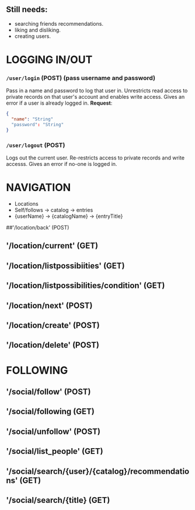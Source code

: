 
## Still needs:
- searching friends recommendations.
- liking and disliking.
- creating users.

# LOGGING IN/OUT
### `/user/login` (POST) (pass username and password)
Pass in a name and password to log that user in. Unrestricts read access to private records on that user's account and enables write access. Gives an error if a user is already logged in.
**Request**:
```json
{
  "name": "String"
  "password": "String"
}
```

### `/user/logout` (POST)
Logs out the current user. Re-restricts access to private records and write accesss. Gives an error if no-one is logged in.

# NAVIGATION
  - Locations
  - Self/follows -> catalog -> entries 
  - {userName} -> {catalogName} -> {entryTitle}

##'/location/back' (POST)
## '/location/current' (GET)
## '/location/listpossibiities' (GET)
## '/location/listpossibilities/condition' (GET)
## '/location/next' (POST)
## '/location/create' (POST)
## '/location/delete' (POST)

# FOLLOWING
## '/social/follow' (POST)
## '/social/following (GET)
## '/social/unfollow' (POST)
## '/social/list_people' (GET)

## '/social/search/{user}/{catalog}/recommendations' (GET)
## '/social/search/{title} (GET)
